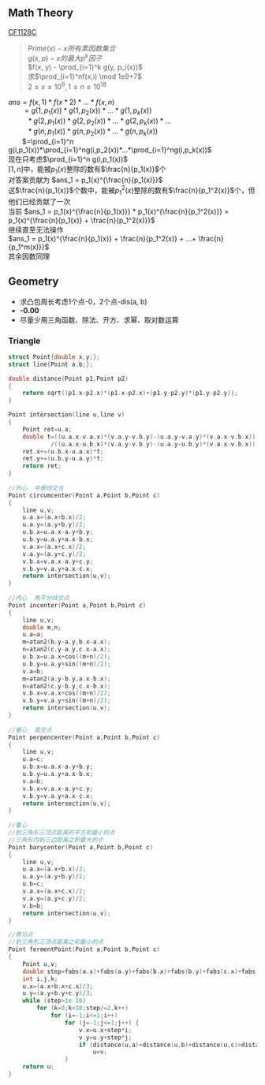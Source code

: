 ## Math Theory
[CF1128C](https://codeforces.com/problemset/problem/1228/C)

>$Prime(x) - x所有素因数集合$  
>$g(x, p) - x的最大p^k因子$  
>$f(x, y) - \prod_{i=1}^k g(y, p_i(x))$  
>求$\prod_{i=1}^nf(x,i) \mod 1e9+7$  
>$2≤x≤10^9, 1≤n≤10^{18}$

$ans = f(x,1)*f(x*2)*...*f(x,n)$    
&emsp;&emsp;$=g(1,p_1(x))*g(1,p_2(x))*...*g(1,p_k(x))$    
&emsp;&emsp;$\,\,\,\,*g(2,p_1(x))*g(2,p_2(x))*...*g(2,p_k(x))*...$   
&emsp;&emsp;$\,\,\,\,*g(n,p_1(x))*g(n,p_2(x))*...*g(n,p_k(x))$  
&emsp;&emsp;$=\prod_{i=1}^n g(i,p_1(x))*\prod_{i=1}^ng(i,p_2(x))*...*\prod_{i=1}^ng(i,p_k(x))$   
现在只考虑$\prod_{i=1}^n g(i,p_1(x))$  
$[1,n]$中，能被$p_1(x)$整除的数有$\frac{n}{p_1(x)}$个  
对答案贡献为 $ans_1 = p_1(x)^{\frac{n}{p_1(x)}}$  
这$\frac{n}{p_1(x)}$个数中，能被$p_1^2(x)$整除的数有$\frac{n}{p_1^2(x)}$个，但他们已经贡献了一次  
当前 $ans_1 = p_1(x)^{\frac{n}{p_1(x)}} * p_1(x)^{\frac{n}{p_1^2(x)}} = p_1(x)^{\frac{n}{p_1(x)} + \frac{n}{p_1^2(x)}}$   
继续直至无法操作    
$ans_1 = p_1(x)^{\frac{n}{p_1(x)} + \frac{n}{p_1^2(x)} + ...+ \frac{n}{p_1^m(x)}}$     
其余因数同理

## Geometry
* 求凸包周长考虑1个点-0，2个点-dis(a, b)
* **-0.00**
* 尽量少用三角函数、除法、开方、求幂、取对数运算
### Triangle
```c  
struct Point{double x,y;};  
struct line{Point a,b;};  

double distance(Point p1,Point p2)
{  
    return sqrt((p1.x-p2.x)*(p1.x-p2.x)+(p1.y-p2.y)*(p1.y-p2.y));  
}  

Point intersection(line u,line v)
{  
    Point ret=u.a;  
    double t=((u.a.x-v.a.x)*(v.a.y-v.b.y)-(u.a.y-v.a.y)*(v.a.x-v.b.x))  
            /((u.a.x-u.b.x)*(v.a.y-v.b.y)-(u.a.y-u.b.y)*(v.a.x-v.b.x));  
    ret.x+=(u.b.x-u.a.x)*t;  
    ret.y+=(u.b.y-u.a.y)*t;  
    return ret;  
}  
  
//外心  中垂线交点
Point circumcenter(Point a,Point b,Point c)
{  
    line u,v;  
    u.a.x=(a.x+b.x)/2;  
    u.a.y=(a.y+b.y)/2;  
    u.b.x=u.a.x-a.y+b.y;  
    u.b.y=u.a.y+a.x-b.x;  
    v.a.x=(a.x+c.x)/2;  
    v.a.y=(a.y+c.y)/2;  
    v.b.x=v.a.x-a.y+c.y;  
    v.b.y=v.a.y+a.x-c.x;  
    return intersection(u,v);  
}  
  
//内心  角平分线交点
Point incenter(Point a,Point b,Point c)
{  
    line u,v;  
    double m,n;  
    u.a=a;  
    m=atan2(b.y-a.y,b.x-a.x);  
    n=atan2(c.y-a.y,c.x-a.x);  
    u.b.x=u.a.x+cos((m+n)/2);  
    u.b.y=u.a.y+sin((m+n)/2);  
    v.a=b;  
    m=atan2(a.y-b.y,a.x-b.x);  
    n=atan2(c.y-b.y,c.x-b.x);  
    v.b.x=v.a.x+cos((m+n)/2);  
    v.b.y=v.a.y+sin((m+n)/2);  
    return intersection(u,v);  
}  
  
//垂心  高交点 
Point perpencenter(Point a,Point b,Point c)
{  
    line u,v;  
    u.a=c;  
    u.b.x=u.a.x-a.y+b.y;  
    u.b.y=u.a.y+a.x-b.x;  
    v.a=b;  
    v.b.x=v.a.x-a.y+c.y;  
    v.b.y=v.a.y+a.x-c.x;  
    return intersection(u,v);  
}  
  
//重心  
//到三角形三顶点距离的平方和最小的点  
//三角形内到三边距离之积最大的点  
Point barycenter(Point a,Point b,Point c)
{  
    line u,v;  
    u.a.x=(a.x+b.x)/2;  
    u.a.y=(a.y+b.y)/2;  
    u.b=c;  
    v.a.x=(a.x+c.x)/2;  
    v.a.y=(a.y+c.y)/2;  
    v.b=b;  
    return intersection(u,v);  
}  

//费马点  
//到三角形三顶点距离之和最小的点  
Point fermentPoint(Point a,Point b,Point c) 
{  
    Point u,v;  
    double step=fabs(a.x)+fabs(a.y)+fabs(b.x)+fabs(b.y)+fabs(c.x)+fabs(c.y);  
    int i,j,k;  
    u.x=(a.x+b.x+c.x)/3;  
    u.y=(a.y+b.y+c.y)/3;  
    while (step>1e-10)  
        for (k=0;k<10;step/=2,k++)  
            for (i=-1;i<=1;i++)  
                for (j=-1;j<=1;j++) {   
                    v.x=u.x+step*i;  
                    v.y=u.y+step*j;  
                    if (distance(u,a)+distance(u,b)+distance(u,c)>distance(v,a)+distance(v,b)+distance(v,c))  
                        u=v;  
                }  
    return u;  
}
```